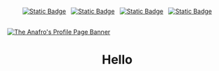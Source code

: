 <!--
    ʕ•́ᴥ•̀ʔっ♡

    Hello there!
    I love to see you here exploring my README code!

    If you liked any of its content, feel free to inspire and use on your page!

-->


<br>

<!--
    This is the social media block 
    which is displayed all above the page!
-->
<div align="center">
    <a href="https://vk.com/anafro">
        <img alt="Static Badge" src="https://shields-io.translate.goog/badge/anafro-4C75A3?logo=vk"></a>
    &nbsp;
    <a href="mailto:contact@anafro.ru">
        <img alt="Static Badge" src="https://shields-io.translate.goog/badge/contact%40anafro.ru-black?logo=maildotru"></a>
    &nbsp;
    <a href="https://t.me/anafro_ru">
        <img alt="Static Badge" src="https://shields-io.translate.goog/badge/%40anafro__ru-26A5E4?logo=telegram"></a>
    &nbsp;
    <a href="https://t.me/anafro_ru">
        <img alt="Static Badge" src="https://shields-io.translate.goog/badge/anafro.ru-305CD8?logo=instatus&logoColor=white"></a>
</div>

<br />

<!--
    This is where the page begins!
-->
[![The Anafro's Profile Page Banner](https://raw.githubusercontent.com/anafro/anafro/main/Banners/Anafro-Readme-Banner.svg "Press the right mouse button and click 'Copy link adress' to copy the URL to my GitHub page")](https://github.com/anafro)

<h1 align="center">Hello</h1>

